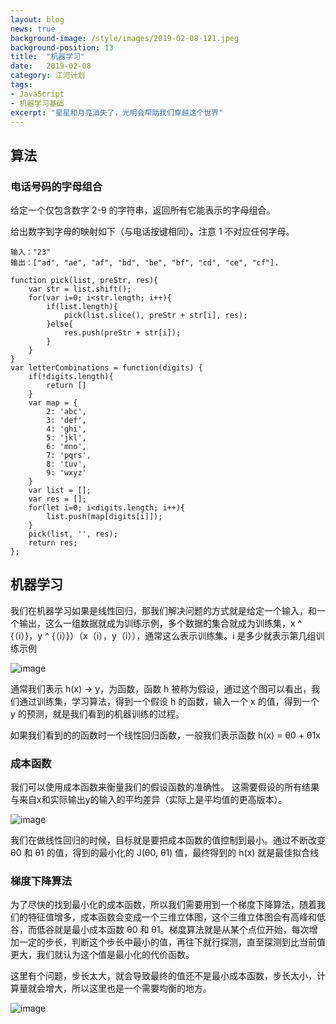 ```yaml
---
layout: blog
news: true
background-image: /style/images/2019-02-08-121.jpeg
background-position: 13
title:  "机器学习"
date:   2019-02-08
category: 江河计划
tags:
- JavaScript
- 机器学习基础
excerpt: "星星和月亮消失了，光明会帮助我们穿越这个世界"
---
```


## 算法
### 电话号码的字母组合
给定一个仅包含数字 2-9 的字符串，返回所有它能表示的字母组合。

给出数字到字母的映射如下（与电话按键相同）。注意 1 不对应任何字母。
```
输入："23"
输出：["ad", "ae", "af", "bd", "be", "bf", "cd", "ce", "cf"].
```

```
function pick(list, preStr, res){
    var str = list.shift();
    for(var i=0; i<str.length; i++){
        if(list.length){
            pick(list.slice(), preStr + str[i], res);
        }else{
            res.push(preStr + str[i]);
        }
    }
}
var letterCombinations = function(digits) {
    if(!digits.length){
        return []
    }
    var map = {
        2: 'abc',
        3: 'def',
        4: 'ghi',
        5: 'jkl',
        6: 'mno',
        7: 'pqrs',
        8: 'tuv',
        9: 'wxyz'
    }
    var list = [];
    var res = [];
    for(let i=0; i<digits.length; i++){
        list.push(map[digits[i]]);
    }
    pick(list, '', res);
    return res;
};
```

## 机器学习

我们在机器学习如果是线性回归，那我们解决问题的方式就是给定一个输入，和一个输出，这么一组数据就成为训练示例，多个数据的集合就成为训练集，x ^ {（i）}，y ^ {（i）}）（x（i），y（i）），通常这么表示训练集。i 是多少就表示第几组训练示例

![image](https://note.youdao.com/yws/api/personal/file/WEB5bf9d84e27337f04d001f4027097bb71?method=download&shareKey=72b1307a524b28b47ff0f078fe1ddbf9)

通常我们表示 h(x) -> y，为函数，函数 h 被称为假设，通过这个图可以看出，我们通过训练集，学习算法，得到一个假设 h 的函数，输入一个 x 的值，得到一个 y 的预测，就是我们看到的机器训练的过程。

如果我们看到的的函数时一个线性回归函数，一般我们表示函数 h(x) = θ0 + θ1x

### 成本函数

我们可以使用成本函数来衡量我们的假设函数的准确性。 这需要假设的所有结果与来自x和实际输出y的输入的平均差异（实际上是平均值的更高版本）。

![image](https://note.youdao.com/yws/api/personal/file/WEBd7a10dfd1731d58113b350fbae9f45e7?method=download&shareKey=9b078797f5b3ea1cdb1802e941e7f2e9)

我们在做线性回归的时候，目标就是要把成本函数的值控制到最小。通过不断改变 θ0 和 θ1 的值，得到的最小化的 J(θ0, θ1) 值，最终得到的 h(x) 就是最佳拟合线

### 梯度下降算法

为了尽快的找到最小化的成本函数，所以我们需要用到一个梯度下降算法，随着我们的特征值增多，成本函数会变成一个三维立体图，这个三维立体图会有高峰和低谷，而低谷就是最小成本函数 θ0 和 θ1。梯度算法就是从某个点位开始，每次增加一定的步长，判断这个步长中最小的值，再往下就行探测，直至探测到比当前值更大，我们就认为这个值是最小化的代价函数。

这里有个问题，步长太大，就会导致最终的值还不是最小成本函数，步长太小，计算量就会增大，所以这里也是一个需要均衡的地方。

![image](https://note.youdao.com/yws/api/personal/file/WEB8938efac7c030a29f94f55b31c457815?method=download&shareKey=7d682817d9078eb593318fd3d2c7ebaa)

### 